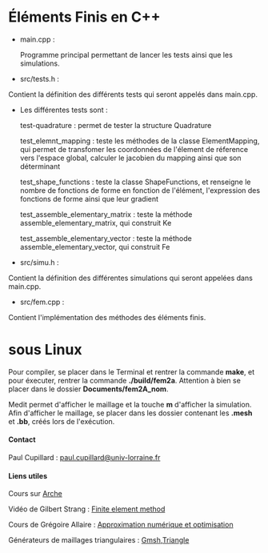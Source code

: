 # Éléments Finis en C++
- main.cpp :
  
  Programme principal permettant de lancer les tests ainsi que les simulations.
  
- src/tests.h :
  
Contient la définition des différents tests qui seront appelés dans main.cpp.

- Les différentes tests sont :
  
  test-quadrature : permet de tester la structure Quadrature
  
  test_elemnt_mapping : teste les méthodes de la classe ElementMapping, qui permet de transfomer les coordonnées de l'élement de réference vers l'espace global, calculer le jacobien du mapping ainsi que son déterminant
  
  test_shape_functions : teste la classe ShapeFunctions, et renseigne le nombre de fonctions de forme en fonction de l'élément, l'expression des fonctions de forme ainsi que leur gradient
  
  test_assemble_elementary_matrix : teste la méthode assemble_elementary_matrix, qui construit Ke
  
  test_assemble_elementary_vector : teste la méthode assemble_elementary_vector, qui construit Fe

- src/simu.h :
  
Contient la définition des différentes simulations qui seront appelées dans
main.cpp.

- src/fem.cpp :
  
Contient l'implémentation des méthodes des éléments finis.

# sous Linux 

Pour compiler, se placer dans le Terminal et rentrer la commande **make**, et pour éxecuter, rentrer la commande **./build/fem2a**. Attention à bien se placer dans le dossier **Documents/fem2A_nom**.

Medit permet d'afficher le maillage et la touche **m** d'afficher la simulation. Afin d'afficher le maillage, se placer dans les dossier contenant les **.mesh** et **.bb**, créés lors de l'exécution. 
  
#### Contact

Paul Cupillard : paul.cupillard@univ-lorraine.fr

#### Liens utiles

Cours sur [Arche](http://arche.univ-lorraine.fr/course/view.php?id=61482)

Vidéo de Gilbert Strang : [Finite element method](https://www.youtube.com/watch?v=WwgrAH-IMOk)

Cours de Grégoire Allaire : [Approximation numérique et optimisation](http://www.cmap.polytechnique.fr/~allaire/map411/polycopie-map411.pdf)

Générateurs de maillages triangulaires : [Gmsh](http://gmsh.info/),[Triangle](https://www.cs.cmu.edu/~quake/triangle.html)
